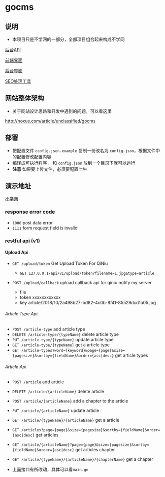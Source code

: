 # gocms


## 说明

* 本项目只是不学网的一部分，全部项目组合起来构成不学网

[后台API](https://github.com/noxue/gocms)

[前端界面](https://github.com/noxue/gocms-ui)

[后台界面](https://github.com/noxue/gocms-admin-ui)

[SEO处理工具](https://github.com/noxue/gocms-seo)

## 网站整体架构

* 关于网站设计思路和开发中遇到的问题，可以看这里

http://noxue.com/article/unclassified/gocms

## 部署

* 把配置文件 `config.json.example` 复制一份改名为 `config.json`，根据文件中的配置修改配置内容
* 编译成可执行程序， 和 `config.json` 放到一个目录下就可以运行
* **注意** 如果要上传文件，必须要配置七牛

## 演示地址

[不学网](http://noxue.com)

### response error code

* `1000` post data error
* `1111` form request field is invalid


### restful api (v1)

#### Upload Api

* `GET /upload/token` Get Upload Token For QiNiu
    * `GET 127.0.0.1/api/v1/upload/token?filename=1.jpg&type=article`
    
* `POST /upload/callback` upload callback api for qiniu notify my server
    * file 
    * token xxxxxxxxxxxx
    * key article/2018/10/2a498b27-bd82-4c0b-8f41-85529dcd1a05.jpg

###### Article Type Api

* `POST /article-type` add article type
* `DELETE /article-type/{typeName}` delete article type
* `PUT /article-type/{typeName}` update article type
* `GET /article-type/{typeName}` get a article type
* `GET /article-types?word={keyword}&page={page}&size={pagesize}&sortby={fieldName}&order={asc|desc}` get article types

###### Article Api

* `POST /article` add article
* `DELETE /article/{articleName}` delete article
* `POST /article/{articleName}` add a chapter to the article
* `PUT /article/{articleName}` update article
* `GET /article/{typeName}/{articleName}` get a article
* `GET /articles?page={page}&size={pagesize}&sortby={fieldName}&order={asc|desc}` get articles 
* `GET /article/{articleName}?page={page}&size={pagesize}&sortby={fieldName}&order={asc|desc}` get articles chapter
* `GET /article/{typeName}/{articleName}/{chapterName}` get a chapter

* 上面接口有所改动，具体可以看`main.go`